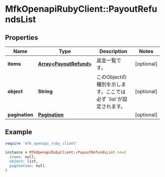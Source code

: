 # MfkOpenapiRubyClient::PayoutRefundsList

## Properties

| Name | Type | Description | Notes |
| ---- | ---- | ----------- | ----- |
| **items** | [**Array&lt;PayoutRefund&gt;**](PayoutRefund.md) | 返金一覧です。 | [optional] |
| **object** | **String** | このObjectの種別を示します。ここでは必ず &#x60;list&#x60;が設定されます。 | [optional] |
| **pagination** | [**Pagination**](Pagination.md) |  | [optional] |

## Example

```ruby
require 'mfk_openapi_ruby_client'

instance = MfkOpenapiRubyClient::PayoutRefundsList.new(
  items: null,
  object: list,
  pagination: null
)
```

